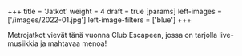 +++
title = 'Jatkot'
weight = 4
draft = true
[params]
  left-images = ['/images/2022-01.jpg']
  left-image-filters = ['blue']
+++

Metrojatkot vievät tänä vuonna Club Escapeen, jossa on tarjolla live-musiikkia ja mahtavaa menoa!
